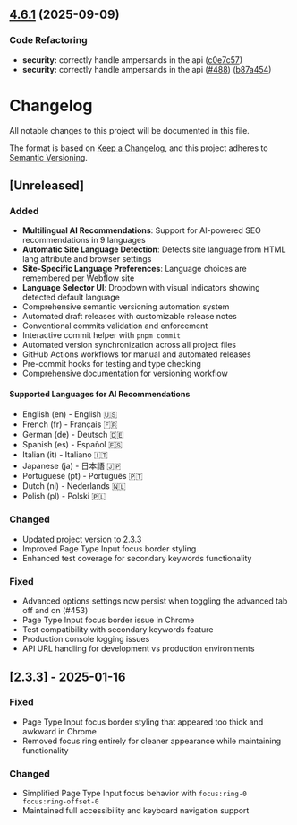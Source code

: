 ## [4.6.1](https://github.com/die-Manufaktur/AI-SEO-Copilot-for-Webflow/compare/v4.6.0...v4.6.1) (2025-09-09)

### Code Refactoring

* **security:** correctly handle ampersands in the api ([c0e7c57](https://github.com/die-Manufaktur/AI-SEO-Copilot-for-Webflow/commit/c0e7c570c76f2c4c0ca52e3ac5c3247f88d161e0))
* **security:** correctly handle ampersands in the api ([#488](https://github.com/die-Manufaktur/AI-SEO-Copilot-for-Webflow/issues/488)) ([b87a454](https://github.com/die-Manufaktur/AI-SEO-Copilot-for-Webflow/commit/b87a454f7dd1a40ebb77d93722d8203424cca402))

# Changelog

All notable changes to this project will be documented in this file.

The format is based on [Keep a Changelog](https://keepachangelog.com/en/1.0.0/),
and this project adheres to [Semantic Versioning](https://semver.org/spec/v2.0.0.html).

## [Unreleased]

### Added
- **Multilingual AI Recommendations**: Support for AI-powered SEO recommendations in 9 languages
- **Automatic Site Language Detection**: Detects site language from HTML lang attribute and browser settings
- **Site-Specific Language Preferences**: Language choices are remembered per Webflow site
- **Language Selector UI**: Dropdown with visual indicators showing detected default language
- Comprehensive semantic versioning automation system
- Automated draft releases with customizable release notes
- Conventional commits validation and enforcement
- Interactive commit helper with `pnpm commit`
- Automated version synchronization across all project files
- GitHub Actions workflows for manual and automated releases
- Pre-commit hooks for testing and type checking
- Comprehensive documentation for versioning workflow

#### Supported Languages for AI Recommendations
- English (en) - English 🇺🇸
- French (fr) - Français 🇫🇷
- German (de) - Deutsch 🇩🇪
- Spanish (es) - Español 🇪🇸
- Italian (it) - Italiano 🇮🇹
- Japanese (ja) - 日本語 🇯🇵
- Portuguese (pt) - Português 🇵🇹
- Dutch (nl) - Nederlands 🇳🇱
- Polish (pl) - Polski 🇵🇱

### Changed
- Updated project version to 2.3.3
- Improved Page Type Input focus border styling
- Enhanced test coverage for secondary keywords functionality

### Fixed
- Advanced options settings now persist when toggling the advanced tab off and on (#453)
- Page Type Input focus border issue in Chrome
- Test compatibility with secondary keywords feature
- Production console logging issues
- API URL handling for development vs production environments

## [2.3.3] - 2025-01-16

### Fixed
- Page Type Input focus border styling that appeared too thick and awkward in Chrome
- Removed focus ring entirely for cleaner appearance while maintaining functionality

### Changed
- Simplified Page Type Input focus behavior with `focus:ring-0 focus:ring-offset-0`
- Maintained full accessibility and keyboard navigation support
